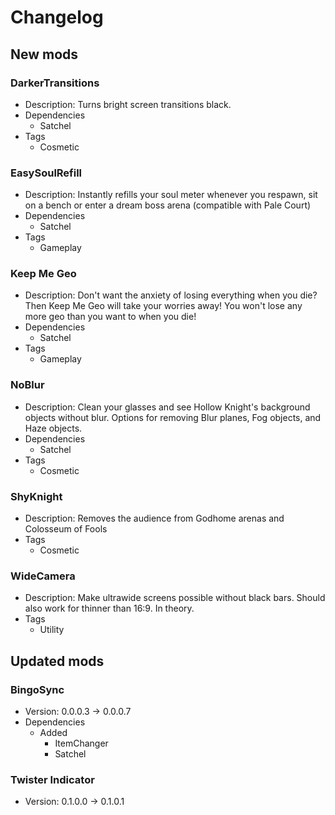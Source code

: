 # Changelog


## New mods

### DarkerTransitions

- Description: Turns bright screen transitions black.
- Dependencies
  + Satchel
- Tags
  + Cosmetic

### EasySoulRefill

- Description: Instantly refills your soul meter whenever you respawn, sit on a bench or enter a dream boss arena (compatible with Pale Court)
- Dependencies
  + Satchel
- Tags
  + Gameplay

### Keep Me Geo

- Description: Don&#x27;t want the anxiety of losing everything when you die? Then Keep Me Geo will take your worries away! You won&#x27;t lose any more geo than you want to when you die!
- Dependencies
  + Satchel
- Tags
  + Gameplay

### NoBlur

- Description: Clean your glasses and see Hollow Knight&#x27;s background objects without blur. Options for removing Blur planes, Fog objects, and Haze objects.
- Dependencies
  + Satchel
- Tags
  + Cosmetic

### ShyKnight

- Description: Removes the audience from Godhome arenas and Colosseum of Fools
- Tags
  + Cosmetic

### WideCamera

- Description: Make ultrawide screens possible without black bars. Should also work for thinner than 16:9. In theory.
- Tags
  + Utility


## Updated mods

### BingoSync

- Version: 0.0.0.3 -> 0.0.0.7
- Dependencies
  + Added
    - ItemChanger
    - Satchel

### Twister Indicator

- Version: 0.1.0.0 -> 0.1.0.1

